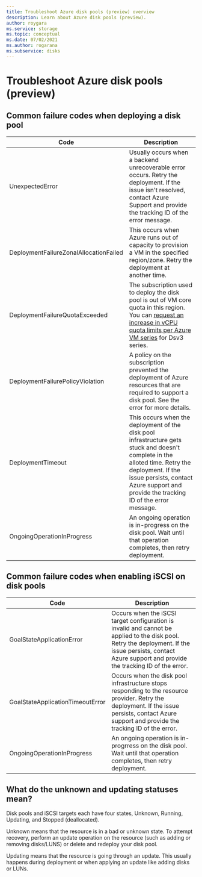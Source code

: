 ```yaml
---
title: Troubleshoot Azure disk pools (preview) overview
description: Learn about Azure disk pools (preview).
author: roygara
ms.service: storage
ms.topic: conceptual
ms.date: 07/02/2021
ms.author: rogarana
ms.subservice: disks
---
```


# Troubleshoot Azure disk pools (preview)

## Common failure codes when deploying a disk pool
 
|Code  |Description  |
|---------|---------|
|UnexpectedError     |Usually occurs when a backend unrecoverable error occurs. Retry the deployment. If the issue isn't resolved, contact Azure Support and provide the tracking ID of the error message.         |
|DeploymentFailureZonalAllocationFailed     |This occurs when Azure runs out of capacity to provision a VM in the specified region/zone. Retry the deployment at another time.         |
|DeploymentFailureQuotaExceeded     |The subscription used to deploy the disk pool is out of VM core quota in this region. You can [request an increase in vCPU quota limits per Azure VM series](../azure-portal/supportability/per-vm-quota-requests.md) for Dsv3 series.         |
|DeploymentFailurePolicyViolation     |A policy on the subscription prevented the deployment of Azure resources that are required to support a disk pool. See the error for more details.         |
|DeploymentTimeout     |This occurs when the deployment of the disk pool infrastructure gets stuck and doesn't complete in the alloted time. Retry the deployment. If the issue persists, contact Azure support and provide the tracking ID of the error message.         |
|OngoingOperationInProgress     |An ongoing operation is in-progress on the disk pool. Wait until that operation completes, then retry deployment.         |

## Common failure codes when enabling iSCSI on disk pools

|Code  |Description  |
|---------|---------|
|GoalStateApplicationError     |Occurs when the iSCSI target configuration is invalid and cannot be applied to the disk pool. Retry the deployment. If the issue persists, contact Azure support and provide the tracking ID of the error.         |
|GoalStateApplicationTimeoutError     |Occurs when the disk pool infrastructure stops responding to the resource provider. Retry the deployment. If the issue persists, contact Azure support and provide the tracking ID of the error.         |
|OngoingOperationInProgress     |An ongoing operation is in-progrress on the disk pool. Wait until that operation completes, then retry deployment.         |



## What do the unknown and updating statuses mean?

Disk pools and iSCSI targets each have four states, Unknown, Running, Updating, and Stopped (deallocated).

Unknown means that the resource is in a bad or unknown state. To attempt recovery, perform an update operation on the resource (such as adding or removing disks/LUNS) or delete and redeploy your disk pool.

Updating means that the resource is going through an update. This usually happens during deployment or when applying an update like adding disks or LUNs.